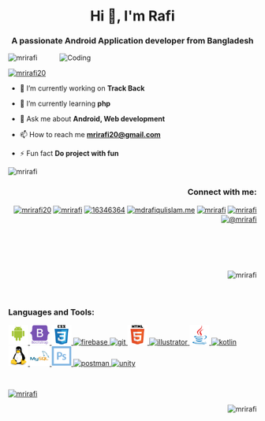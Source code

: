 <h1 align="center">Hi 👋, I'm Rafi</h1>
<h3 align="center">A passionate Android Application developer from Bangladesh</h3>
<img align="right" alt="Coding" width="400" src="https://sithcomputers.com/wp-content/uploads/2021/02/Full-Stack-Developer-1.gif">

<p align="left"> <img src="https://komarev.com/ghpvc/?username=mrirafi&label=Profile%20views&color=0e75b6&style=flat" alt="mrirafi" /> </p>


<p align="left"> <a href="https://twitter.com/mrirafi20" target="blank"><img src="https://img.shields.io/twitter/follow/mrirafi20?logo=twitter&style=for-the-badge" alt="mrirafi20" /></a> </p>

- 🔭 I’m currently working on **Track Back**

- 🌱 I’m currently learning **php**

- 💬 Ask me about **Android, Web development**

- 📫 How to reach me **mrirafi20@gmail.com**

- ⚡ Fun fact **Do project with fun**


<p>&nbsp;<img align="left" src="https://github-readme-stats.vercel.app/api?username=mrirafi&show_icons=true&locale=en" alt="mrirafi" /></p>

<h3 align="right">Connect with me:</h3>
<p align="right">
<a href="https://twitter.com/mrirafi20" target="blank"><img align="center" src="https://raw.githubusercontent.com/rahuldkjain/github-profile-readme-generator/master/src/images/icons/Social/twitter.svg" alt="mrirafi20" height="30" width="40" /></a>
<a href="https://linkedin.com/in/mrirafi" target="blank"><img align="center" src="https://raw.githubusercontent.com/rahuldkjain/github-profile-readme-generator/master/src/images/icons/Social/linked-in-alt.svg" alt="mrirafi" height="30" width="40" /></a>
<a href="https://stackoverflow.com/users/16346364" target="blank"><img align="center" src="https://raw.githubusercontent.com/rahuldkjain/github-profile-readme-generator/master/src/images/icons/Social/stack-overflow.svg" alt="16346364" height="30" width="40" /></a>
<a href="https://fb.com/mdrafiqulislam.me" target="blank"><img align="center" src="https://raw.githubusercontent.com/rahuldkjain/github-profile-readme-generator/master/src/images/icons/Social/facebook.svg" alt="mdrafiqulislam.me" height="30" width="40" /></a>
<a href="https://instagram.com/mrirafi" target="blank"><img align="center" src="https://raw.githubusercontent.com/rahuldkjain/github-profile-readme-generator/master/src/images/icons/Social/instagram.svg" alt="mrirafi" height="30" width="40" /></a>
<a href="https://dribbble.com/mrirafi" target="blank"><img align="center" src="https://raw.githubusercontent.com/rahuldkjain/github-profile-readme-generator/master/src/images/icons/Social/dribbble.svg" alt="mrirafi" height="30" width="40" /></a>
<a href="https://medium.com/@mrirafi" target="blank"><img align="center" src="https://raw.githubusercontent.com/rahuldkjain/github-profile-readme-generator/master/src/images/icons/Social/medium.svg" alt="@mrirafi" height="30" width="40" /></a>
</p>

<br><br><br><br>

<p><img align="right" src="https://github-readme-streak-stats.herokuapp.com/?user=mrirafi&" alt="mrirafi" /></p>
<br><br><br>

<h3 align="left">Languages and Tools:</h3>
<p align="left"> <a href="https://developer.android.com" target="_blank" rel="noreferrer"> <img src="https://raw.githubusercontent.com/devicons/devicon/master/icons/android/android-original-wordmark.svg" alt="android" width="40" height="40"/> </a> <a href="https://getbootstrap.com" target="_blank" rel="noreferrer"> <img src="https://raw.githubusercontent.com/devicons/devicon/master/icons/bootstrap/bootstrap-plain-wordmark.svg" alt="bootstrap" width="40" height="40"/> </a> <a href="https://www.w3schools.com/css/" target="_blank" rel="noreferrer"> <img src="https://raw.githubusercontent.com/devicons/devicon/master/icons/css3/css3-original-wordmark.svg" alt="css3" width="40" height="40"/> </a> <a href="https://firebase.google.com/" target="_blank" rel="noreferrer"> <img src="https://www.vectorlogo.zone/logos/firebase/firebase-icon.svg" alt="firebase" width="40" height="40"/> </a> <a href="https://git-scm.com/" target="_blank" rel="noreferrer"> <img src="https://www.vectorlogo.zone/logos/git-scm/git-scm-icon.svg" alt="git" width="40" height="40"/> </a> <a href="https://www.w3.org/html/" target="_blank" rel="noreferrer"> <img src="https://raw.githubusercontent.com/devicons/devicon/master/icons/html5/html5-original-wordmark.svg" alt="html5" width="40" height="40"/> </a> <a href="https://www.adobe.com/in/products/illustrator.html" target="_blank" rel="noreferrer"> <img src="https://www.vectorlogo.zone/logos/adobe_illustrator/adobe_illustrator-icon.svg" alt="illustrator" width="40" height="40"/> </a> <a href="https://www.java.com" target="_blank" rel="noreferrer"> <img src="https://raw.githubusercontent.com/devicons/devicon/master/icons/java/java-original.svg" alt="java" width="40" height="40"/> </a> <a href="https://kotlinlang.org" target="_blank" rel="noreferrer"> <img src="https://www.vectorlogo.zone/logos/kotlinlang/kotlinlang-icon.svg" alt="kotlin" width="40" height="40"/> </a> <a href="https://www.linux.org/" target="_blank" rel="noreferrer"> <img src="https://raw.githubusercontent.com/devicons/devicon/master/icons/linux/linux-original.svg" alt="linux" width="40" height="40"/> </a> <a href="https://www.mysql.com/" target="_blank" rel="noreferrer"> <img src="https://raw.githubusercontent.com/devicons/devicon/master/icons/mysql/mysql-original-wordmark.svg" alt="mysql" width="40" height="40"/> </a> <a href="https://www.photoshop.com/en" target="_blank" rel="noreferrer"> <img src="https://raw.githubusercontent.com/devicons/devicon/master/icons/photoshop/photoshop-line.svg" alt="photoshop" width="40" height="40"/> </a> <a href="https://postman.com" target="_blank" rel="noreferrer"> <img src="https://www.vectorlogo.zone/logos/getpostman/getpostman-icon.svg" alt="postman" width="40" height="40"/> </a> <a href="https://unity.com/" target="_blank" rel="noreferrer"> <img src="https://www.vectorlogo.zone/logos/unity3d/unity3d-icon.svg" alt="unity" width="40" height="40"/> </a> </p>

<br>


<p align="left"> <a href="https://github.com/ryo-ma/github-profile-trophy"><img src="https://github-profile-trophy.vercel.app/?username=mrirafi" alt="mrirafi" /></a> </p>

<p><img align="right" src="https://github-readme-stats.vercel.app/api/top-langs?username=mrirafi&show_icons=true&locale=en&layout=compact" alt="mrirafi" /></p>


